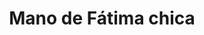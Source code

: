---
title: Mano de Fátima chica
date: 
draft: false

# descripcion
description : Mano de Fátima chica

materials: Plata 925

color: Plateado

dimensions: 1,8cm x 2,4cm

code: 02-14-0193

type: "Dijes"

categories: []

# Images
# first image will be shown in the product page
images:
  # - image: "images/path_to_image"
  # La ubicacion de las imagenes es imagenes/Dijes/Dijes.Plata/02-14-0193-mano-de-fatima-chica
  - image: "./images/dijes/plata/02-14-0193-mano-de-fatima-chica.JPG"
---